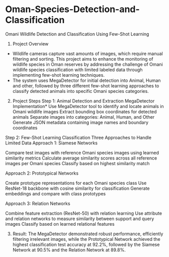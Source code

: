 # Oman-Species-Detection-and-Classification
Omani Wildlife Detection and Classification Using Few-Shot Learning

1. Project Overview
- Wildlife cameras capture vast amounts of images, which require manual filtering and sorting. This project aims to enhance the monitoring of wildlife species in Oman reserves by addressing the challenge of Omani wildlife species classification with limited labeled data through implementing few-shot learning techniques.
- The system uses MegaDetector for initial detection into Animal, Human and other, followed by three different few-shot learning approaches to classify detected animals into specific Omani species categories.

2. Project Steps
Step 1: Animal Detection and Extraction
MegaDetector Implementation*
Use MegaDetector tool to identify and locate animals in Omani wildlife images
Extract bounding box coordinates for detected animals
Separate images into categories: Animal, Human, and Other
Generate JSON metadata containing image names and boundary coordinates

Step 2: Few-Shot Learning Classification
Three Approaches to Handle Limited Data
Approach 1: Siamese Networks

Compare test images with reference Omani species images using learned similarity metrics
Calculate average similarity scores across all reference images per Omani species
Classify based on highest similarity match

Approach 2: Prototypical Networks

Create prototype representations for each Omani species class
Use ResNet-18 backbone with cosine similarity for classification
Generate embeddings and compare with class prototypes

Approach 3: Relation Networks

Combine feature extraction (ResNet-50) with relation learning
Use attribute and relation networks to measure similarity between support and query images Classify based on learned relational features

3. Result: 
The MegaDetector demonstrated robust performance, efficiently filtering irrelevant images, while the Prototypical Network achieved the highest classification test accuracy at 92.2%, followed by the Siamese Network at 90.5% and the Relation Network at 89.8%.
